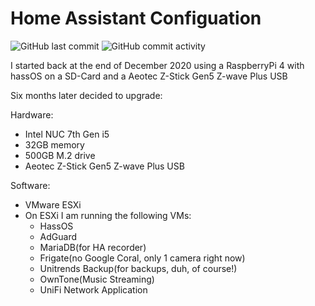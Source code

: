 # Home Assistant Configuation
![GitHub last commit](https://img.shields.io/github/last-commit/wayned1014/Home-AssistantConfig)
![GitHub commit activity](https://img.shields.io/github/commit-activity/m/wayned1014/Home-AssistantConfig)

I started back at the end of December 2020 using a RaspberryPi 4 with hassOS on a SD-Card and a Aeotec Z-Stick Gen5 Z-wave Plus USB

Six months later decided to upgrade:

Hardware:
- Intel NUC 7th Gen i5
- 32GB memory
- 500GB M.2 drive
- Aeotec Z-Stick Gen5 Z-wave Plus USB

Software:
- VMware ESXi
- On ESXi I am running the following VMs:
  - HassOS
  - AdGuard
  - MariaDB(for HA recorder)
  - Frigate(no Google Coral, only 1 camera right now)
  - Unitrends Backup(for backups, duh, of course!)
  - OwnTone(Music Streaming)
  - UniFi Network Application

